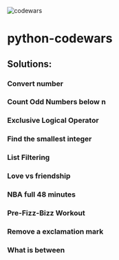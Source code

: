 ![codewars](https://user-images.githubusercontent.com/68942106/92854279-a9ac0d80-f3a5-11ea-8356-2fc800cdaeab.png)
# python-codewars
## Solutions:

### Convert number

### Count Odd Numbers below n

### Exclusive Logical Operator

### Find the smallest integer

### List Filtering

### Love vs friendship

### NBA full 48 minutes

### Pre-Fizz-Bizz Workout

### Remove a exclamation mark

### What is between
